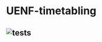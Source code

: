 # UENF-timetabling
![tests](https://github.com/jvfd3/UENF-timetabling/actions/workflows/python_tests.yml/badge.svg)
---

